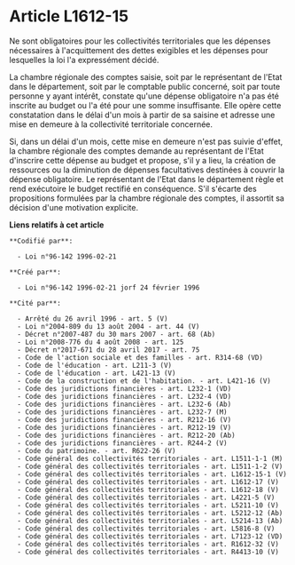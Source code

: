 # Article L1612-15

Ne sont obligatoires pour les collectivités territoriales que les dépenses nécessaires à l'acquittement des dettes exigibles
et les dépenses pour lesquelles la loi l'a expressément décidé.

La chambre régionale des comptes saisie, soit par le représentant de l'Etat dans le département, soit par le comptable public
concerné, soit par toute personne y ayant intérêt, constate qu'une dépense obligatoire n'a pas été inscrite au budget ou l'a
été pour une somme insuffisante. Elle opère cette constatation dans le délai d'un mois à partir de sa saisine et adresse une
mise en demeure à la collectivité territoriale concernée.

Si, dans un délai d'un mois, cette mise en demeure n'est pas suivie d'effet, la chambre régionale des comptes demande au
représentant de l'Etat d'inscrire cette dépense au budget et propose, s'il y a lieu, la création de ressources ou la
diminution de dépenses facultatives destinées à couvrir la dépense obligatoire. Le représentant de l'Etat dans le département
règle et rend exécutoire le budget rectifié en conséquence. S'il s'écarte des propositions formulées par la chambre régionale
des comptes, il assortit sa décision d'une motivation explicite.

**Liens relatifs à cet article**

	**Codifié par**:

	  - Loi n°96-142 1996-02-21

	**Créé par**:

	  - Loi n°96-142 1996-02-21 jorf 24 février 1996

	**Cité par**:

	  - Arrêté du 26 avril 1996 - art. 5 (V)
	  - Loi n°2004-809 du 13 août 2004 - art. 44 (V)
	  - Décret n°2007-487 du 30 mars 2007 - art. 68 (Ab)
	  - Loi n°2008-776 du 4 août 2008 - art. 125
	  - Décret n°2017-671 du 28 avril 2017 - art. 75
	  - Code de l'action sociale et des familles - art. R314-68 (VD)
	  - Code de l'éducation - art. L211-3 (V)
	  - Code de l'éducation - art. L421-13 (V)
	  - Code de la construction et de l'habitation. - art. L421-16 (V)
	  - Code des juridictions financières - art. L232-1 (VD)
	  - Code des juridictions financières - art. L232-4 (VD)
	  - Code des juridictions financières - art. L232-6 (Ab)
	  - Code des juridictions financières - art. L232-7 (M)
	  - Code des juridictions financières - art. R212-16 (V)
	  - Code des juridictions financières - art. R212-19 (V)
	  - Code des juridictions financières - art. R212-20 (Ab)
	  - Code des juridictions financières - art. R244-2 (V)
	  - Code du patrimoine. - art. R622-26 (V)
	  - Code général des collectivités territoriales - art. L1511-1-1 (M)
	  - Code général des collectivités territoriales - art. L1511-1-2 (V)
	  - Code général des collectivités territoriales - art. L1612-15-1 (V)
	  - Code général des collectivités territoriales - art. L1612-17 (V)
	  - Code général des collectivités territoriales - art. L1612-18 (V)
	  - Code général des collectivités territoriales - art. L4221-5 (V)
	  - Code général des collectivités territoriales - art. L5211-10 (V)
	  - Code général des collectivités territoriales - art. L5212-12 (Ab)
	  - Code général des collectivités territoriales - art. L5214-13 (Ab)
	  - Code général des collectivités territoriales - art. L5816-8 (V)
	  - Code général des collectivités territoriales - art. L7123-12 (VD)
	  - Code général des collectivités territoriales - art. R1612-32 (V)
	  - Code général des collectivités territoriales - art. R4413-10 (V)
